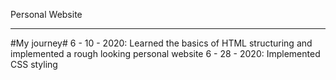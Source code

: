 Personal Website
<hr>
#My journey#
6 - 10 - 2020: Learned the basics of HTML structuring and implemented a rough looking personal website
6 - 28 - 2020: Implemented CSS styling
